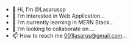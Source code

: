 - 👋 Hi, I’m @Lasarussp
- 👀 I’m interested in Web Application...
- 🌱 I’m currently learning in MERN Stack...
- 💞️ I’m looking to collaborate on ...
- 📫 How to reach me 001lasarus@gmail.com... 

<!---
Lasarussp/Lasarussp is a ✨ special ✨ repository because its `README.md` (this file) appears on your GitHub profile.
You can click the Preview link to take a look at your changes.
--->
